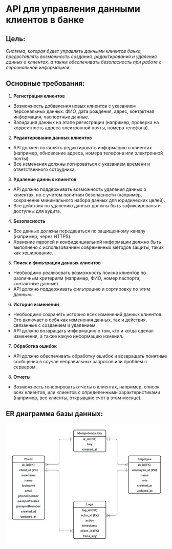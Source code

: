 # API для управления данными клиентов в банке
## Цель:
*Cистема, которая будет управлять данными клиентов банка, предоставлять возможность создания, редактирования и удаления данных о клиентах, а также обеспечивать безопасность при работе с персональной информацией.*

## Основные требования:

1. **Регистрация клиентов**
- Возможность добавления новых клиентов с указанием персональных данных: ФИО, дата рождения, адрес, контактная информация, паспортные данные.
- Валидация данных на этапе регистрации (например, проверка на корректность адреса электронной почты, номера телефона).

2. **Редактирование данных клиентов**
- API должен позволять редактировать информацию о клиентах (например, обновление адреса, номера телефона или электронной почты).
- Все изменения должны логироваться с указанием времени и ответственного сотрудника.

3. **Удаление данных клиентов**
- API должно поддерживать возможность удаления данных о клиентах, но с учетом политики безопасности (например, сохранение минимального набора данных для юридических целей).
- Все действия по удалению данных должны быть зафиксированы и доступны для аудита.

4. **Безопасность**
- Все данные должны передаваться по защищенному каналу (например, через HTTPS).
- Хранение паролей и конфиденциальной информации должно быть выполнено с использованием современных методов защиты, таких как хеширование.

5. **Поиск и фильтрация данных клиентов**
- Необходимо реализовать возможность поиска клиентов по различным критериям (например, ФИО, номер паспорта, контактные данные).
- API должно поддерживать фильтрацию и сортировку по этим данным.

6. **История изменений**
- Необходимо сохранять историю всех изменений данных клиентов. Это включает в себя как изменения данных, так и действия, связанные с созданием и удалением.
- API должно возвращать информацию о том, кто и когда сделал изменения, а также какую информацию изменил.

7. **Обработка ошибок**
- API должно обеспечивать обработку ошибок и возвращать понятные сообщения в случае неправильных запросов или проблем с сервером.

8. **Отчеты**
- Возможность генерировать отчеты о клиентах, например, список всех клиентов, или клиентов с определенными характеристиками (например, все клиенты, открывшие счет в этом месяце).

## ER диаграмма базы данных: 
![Database ER diagram](https://github.com/sickhexd/ClientDataManager-Pet/blob/main/Database%20ER%20diagram.jpeg?raw=true)
